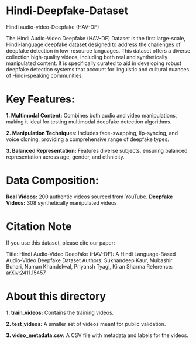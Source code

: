 # Hindi-Deepfake-Dataset
Hindi audio-video-Deepfake (HAV-DF)

The Hindi Audio-Video Deepfake (HAV-DF) Dataset is the first large-scale, Hindi-language deepfake dataset designed to address the challenges of deepfake detection in low-resource languages. This dataset offers a diverse collection high-quality videos, including both real and synthetically manipulated content. It is specifically curated to aid in developing robust deepfake detection systems that account for linguistic and cultural nuances of Hindi-speaking communities.

# Key Features:

**1. Multimodal Content:** Combines both audio and video manipulations, making it ideal for testing multimodal deepfake detection algorithms.

**2. Manipulation Techniqu**es: Includes face-swapping, lip-syncing, and voice cloning, providing a comprehensive range of deepfake types.

**3. Balanced Representation:** Features diverse subjects, ensuring balanced representation across age, gender, and ethnicity.

# Data Composition:

**Real Videos:** 200 authentic videos sourced from YouTube.
**Deepfake Videos:** 308 synthetically manipulated videos

# Citation Note
If you use this dataset, please cite our paper:

Title: Hindi Audio-Video Deepfake (HAV-DF): A Hindi Language-Based Audio-Video Deepfake Dataset
Authors: Sukhandeep Kaur, Mubashir Buhari, Naman Khandelwal, Priyansh Tyagi, Kiran Sharma
Reference: arXiv:2411.15457


# About this directory

**1. train_videos:** Contains the training videos.

**2. test_videos:** A smaller set of videos meant for public validation.

**3. video_metadata.csv:** A CSV file with metadata and labels for the videos.

